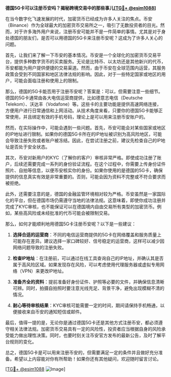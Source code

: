 **德国5G卡可以注册币安吗？揭秘跨境交易中的那些事儿[[TG💪+ @esim1088](https://t.me/s/esim1088)]**

在当今数字化飞速发展的时代，加密货币已经成为许多人关注的焦点。币安（Binance）作为全球最大的加密货币交易所之一，吸引了无数投资者的目光。然而，对于许多海外用户来说，注册币安可能并不是一件简单的事情。尤其是对于身处德国的朋友们，是否可以用德国的5G卡来注册币安呢？这成为了许多人关心的问题。

首先，让我们来了解一下币安的基本情况。币安是一个全球化的加密货币交易平台，提供多种数字货币的买卖服务。无论是比特币、以太坊还是其他新兴的代币，币安都能为用户提供便捷的交易渠道。然而，由于币安在全球范围内运营，其服务政策会受到不同国家和地区法律法规的影响。因此，对于一些特定国家或地区的用户，可能会面临注册和使用上的限制。

那么，德国的5G卡能否用于注册币安呢？答案是：可以，但需要注意一些细节。德国的5G卡通常由各大电信运营商提供，比如德意志电信（Deutsche Telekom）、沃达丰（Vodafone）等。这些卡的主要功能是提供高速网络连接，方便用户进行日常通信和上网活动。从技术角度来看，只要你的德国5G卡能够正常使用，并且绑定有效的手机号码，理论上是可以用来注册币安账户的。

然而，在实际操作中，可能会遇到一些问题。首先，币安可能会对某些国家或地区的IP地址进行限制。如果你的德国5G卡所在的IP地址被识别为高风险地区，可能会导致注册失败或者账户被冻结。因此，在尝试注册之前，建议先检查自己的IP地址是否处于安全状态。

其次，币安对新用户的KYC（了解你的客户）审核非常严格。即使成功注册了账户，后续还需要完成一系列的身份验证流程。在这个过程中，你需要上传身份证件照片、自拍等信息，以便币安核实你的身份。如果你使用的是德国的5G卡，确保提供的信息真实有效是非常重要的。否则，可能会因为资料不完整或不符合要求而被拒绝。

此外，还需要注意的是，德国的金融监管环境相对较为严格。币安虽然是一家国际化的平台，但在德国市场仍需遵守当地的法律法规。这意味着，即使你成功注册并完成了KYC审核，也不能保证可以在德国境内自由交易所有类型的加密货币。例如，某些高风险或未经批准的代币可能会被限制交易。

那么，如何才能顺利地用德国5G卡注册币安呢？以下是一些建议：

1. **选择合适的运营商**：不同的电信运营商提供的5G卡在网络覆盖和服务质量上可能存在差异。建议选择一家口碑较好、信号稳定的运营商，这样可以减少因网络问题导致的注册失败。

2. **检查IP地址**：在注册前，可以通过在线工具查询自己的IP地址，并确认其是否属于高风险区域。如果发现存在风险，可以考虑使用代理服务器或虚拟专用网络（VPN）来更改IP地址。

3. **准备齐全的资料**：提前准备好身份证件、护照等必要的文件，并确保信息清晰可辨。同时，拍摄自拍照时要注意光线充足、背景干净，避免出现模糊不清的情况。

4. **耐心等待审核结果**：KYC审核可能需要一定的时间，期间请保持手机畅通，以便接收来自币安的通知短信或邮件。

最后，值得一提的是，无论你是通过德国5G卡还是其他方式注册币安，都必须遵守相关法律法规。加密货币交易具有一定的风险性，投资者应当根据自身的风险承受能力做出理性决策。同时，也要时刻关注币安官方发布的最新公告，及时了解平台规则的变化。

总之，德国5G卡是可以用来注册币安的，但需要满足一定的条件并且做好充分准备。希望以上内容能对你有所帮助！如果你还有其他疑问，欢迎随时留言讨论。

[[TG💪+ @esim1088](https://t.me/s/esim1088) ![Image](https://i.postimg.cc/4NQfJmqS/Snipaste-2025-05-13-00-14-12.png)]